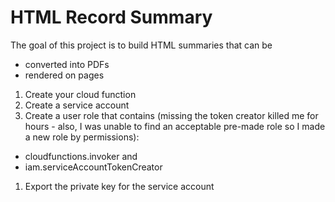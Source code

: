 # HTML Record Summary
The goal of this project is to build HTML summaries that can be
- converted into PDFs
- rendered on pages



1. Create your cloud function
1. Create a service account
1. Create a user role that contains (missing the token creator killed me for hours - also, I was unable to find an acceptable pre-made role so I made a new role by permissions):
  - cloudfunctions.invoker and
  - iam.serviceAccountTokenCreator
1. Export the private key for the service account


